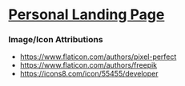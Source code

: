 # [Personal Landing Page](http://jiangoz.github.io/)

### Image/Icon Attributions
- https://www.flaticon.com/authors/pixel-perfect
- https://www.flaticon.com/authors/freepik
- https://icons8.com/icon/55455/developer
